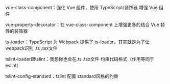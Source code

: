 vue-class-component：强化 Vue 组件，使用 TypeScript/装饰器 增强 Vue 组件

vue-property-decorator：在 vue-class-component 上增强更多的结合 Vue 特性的装饰器

ts-loader：TypeScript 为 Webpack 提供了 ts-loader，其实就是为了让webpack识别 .ts .tsx文件

tslint-loader跟tslint：我想你也会在.ts .tsx文件 约束代码格式（作用等同于eslint）

tslint-config-standard：tslint 配置 standard风格的约束
